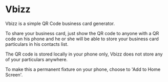 # Vbizz

Vbizz is a simple QR Code business card generator. 

To share your business card, just show the QR code to anyone with a QR code on his phone and he or she will be able to store your business card particulars in his contacts list.

The QR code is stored locally in your phone only, Vbizz does not store any of your particulars anywhere.

To make this a permanent fixture on your phone, choose to 'Add to Home Screen'.

